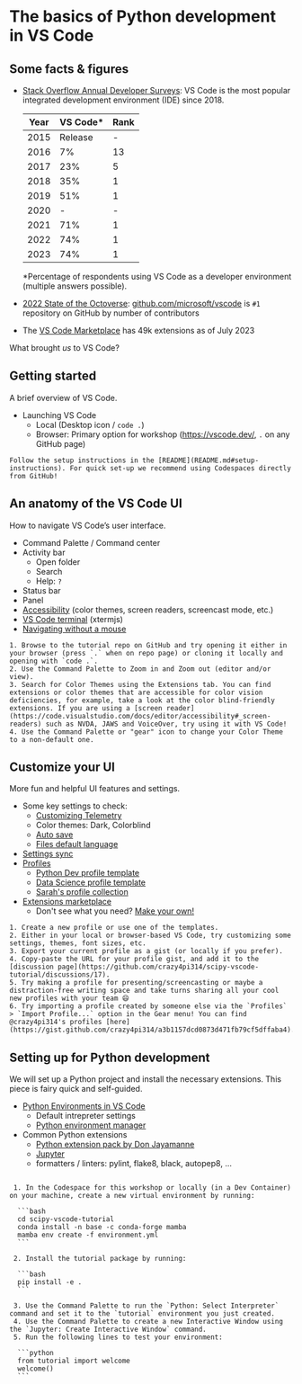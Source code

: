# The basics of Python development in VS Code

## Some facts & figures

- [Stack Overflow Annual Developer Surveys](https://insights.stackoverflow.com/survey): VS Code is the most popular integrated development environment (IDE) since 2018.

  | Year | VS Code* | Rank |
  |------|----------|------|
  | 2015 | Release  | -    |
  | 2016 | 7%       | 13   |
  | 2017 | 23%      | 5    |
  | 2018 | 35%      | 1    |
  | 2019 | 51%      | 1    |
  | 2020 | -        | -    |
  | 2021 | 71%      | 1    |
  | 2022 | 74%      | 1    |
  | 2023 | 74%      | 1    |

  *Percentage of respondents using VS Code as a developer environment (multiple answers possible).

- [2022 State of the Octoverse](https://octoverse.github.com/2022/state-of-open-source): [github.com/microsoft/vscode](https://github.com/microsoft/vscode) is `#1` repository on GitHub by number of contributors 
- The [VS Code Marketplace](https://marketplace.visualstudio.com/search?target=VSCode&category=All%20categories&sortBy=Installs) has 49k extensions as of July 2023

What brought _us_ to VS Code?

## Getting started

A brief overview of VS Code.

- Launching VS Code
  - Local (Desktop icon / `code .`)
  - Browser: Primary option for workshop (https://vscode.dev/, `.` on any GitHub page)

```{admonition} Prep Exercise
Follow the setup instructions in the [README](README.md#setup-instructions). For quick set-up we recommend using Codespaces directly from GitHub!
```

## An anatomy of the VS Code UI

How to navigate VS Code’s user interface.

- Command Palette / Command center
- Activity bar
  - Open folder
  - Search
  - Help: `?`
- Status bar
- Panel
- [Accessibility](https://code.visualstudio.com/docs/editor/accessibility) (color themes, screen readers, screencast mode, etc.)
- [VS Code terminal](https://code.visualstudio.com/docs/terminal/advanced) (xtermjs)
- [Navigating without a mouse](https://www.youtube.com/watch?v=dJWJ0hCAkAI)

```{admonition} Exercise: Explore VS Code accessibility
1. Browse to the tutorial repo on GitHub and try opening it either in your browser (press `.` when on repo page) or cloning it locally and opening with `code .`.
2. Use the Command Palette to Zoom in and Zoom out (editor and/or view).
3. Search for Color Themes using the Extensions tab. You can find extensions or color themes that are accessible for color vision deficiencies, for example, take a look at the color blind-friendly extensions. If you are using a [screen reader](https://code.visualstudio.com/docs/editor/accessibility#_screen-readers) such as NVDA, JAWS and VoiceOver, try using it with VS Code!
4. Use the Command Palette or "gear" icon to change your Color Theme to a non-default one.
```

## Customize your UI

More fun and helpful UI features and settings.

- Some key settings to check:
  - [Customizing Telemetry](https://code.visualstudio.com/docs/getstarted/telemetry)
  - Color themes: Dark, Colorblind
  - [Auto save](https://code.visualstudio.com/docs/editor/codebasics#_save-auto-save)
  - [Files default language](https://code.visualstudio.com/docs/languages/overview)
- [Settings sync](https://code.visualstudio.com/docs/editor/settings-sync)
- [Profiles](https://code.visualstudio.com/docs/editor/profiles)
  - [Python Dev profile template](https://code.visualstudio.com/docs/editor/profiles#_python-profile-template)
  - [Data Science profile template](https://code.visualstudio.com/docs/editor/profiles#_data-science-profile-template)
  - [Sarah's profile collection](https://dev.to/crazy4pi314/profiles-for-fun-and-profit-how-to-use-profiles-to-customize-vs-code-57hj)
- [Extensions marketplace](https://code.visualstudio.com/docs/editor/extension-marketplace)
  - Don't see what you need? [Make your own!](https://code.visualstudio.com/api/get-started/your-first-extension)

```{admonition} Exercise: Share your profile
1. Create a new profile or use one of the templates.
2. Either in your local or browser-based VS Code, try customizing some settings, themes, font sizes, etc.
3. Export your current profile as a gist (or locally if you prefer).
4. Copy-paste the URL for your profile gist, and add it to the [discussion page](https://github.com/crazy4pi314/scipy-vscode-tutorial/discussions/17).
5. Try making a profile for presenting/screencasting or maybe a distraction-free writing space and take turns sharing all your cool new profiles with your team 😄
6. Try importing a profile created by someone else via the `Profiles` > `Import Profile...` option in the Gear menu! You can find @crazy4pi314's profiles [here](https://gist.github.com/crazy4pi314/a3b1157dcd0873d471fb79cf5dffaba4).
```

## Setting up for Python development

We will set up a Python project and install the necessary extensions. This piece is fairy quick and self-guided.

- [Python Environments in VS Code](https://code.visualstudio.com/docs/python/environments#_creating-environments)
  - Default intrepreter settings
  - [Python environment manager](https://marketplace.visualstudio.com/items?itemName=donjayamanne.python-environment-manager)
- Common Python extensions
  - [Python extension pack by Don Jayamanne](https://marketplace.visualstudio.com/items?itemName=donjayamanne.python-extension-pack)
  - [Jupyter](https://marketplace.visualstudio.com/items?itemName=ms-toolsai.jupyter)
  - formatters / linters: pylint, flake8, black, autopep8, ...

````{admonition} Exercise: New Python project from scratch

 1. In the Codespace for this workshop or locally (in a Dev Container) on your machine, create a new virtual environment by running:

  ```bash
  cd scipy-vscode-tutorial
  conda install -n base -c conda-forge mamba
  mamba env create -f environment.yml
  ```

 2. Install the tutorial package by running:

  ```bash
  pip install -e .
  ```

 3. Use the Command Palette to run the `Python: Select Interpreter` command and set it to the `tutorial` environment you just created.
 4. Use the Command Palette to create a new Interactive Window using the `Jupyter: Create Interactive Window` command.
 5. Run the following lines to test your environment:

  ```python
  from tutorial import welcome
  welcome()
  ```
````
